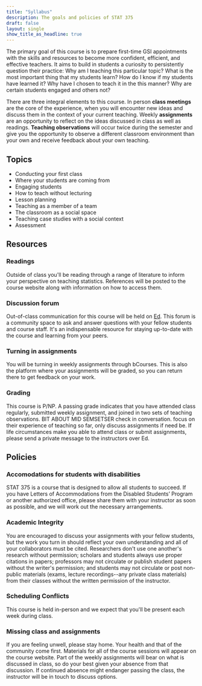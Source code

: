 ```yaml
---
title: "Syllabus"
description: The goals and policies of STAT 375
draft: false
layout: single
show_title_as_headline: true
---
```


The primary goal of this course is to prepare first-time GSI appointments with the skills and resources to become more confident, efficient, and effective teachers. It aims to build in students a curiosity to persistently question their practice: Why am I teaching this particular topic? What is the most important thing that my students learn? How do I know if my students have learned it? Why have I chosen to teach it in the this manner? Why are certain students engaged and others not?

There are three integral elements to this course. In person **class meetings** are the core of the experience, when you will encounter new ideas and discuss them in the context of your current teaching. Weekly **assignments** are an opportunity to reflect on the ideas discussed in class as well as readings. **Teaching observations** will occur twice during the semester and give you the opportunity to observe a different classroom environment than your own and receive feedback about your own teaching.

## Topics

- Conducting your first class
- Where your students are coming from
- Engaging students
- How to teach without lecturing
- Lesson planning
- Teaching as a member of a team
- The classroom as a social space
- Teaching case studies with a social context
- Assessment

## Resources

### Readings

Outside of class you'll be reading through a range of literature to inform your perspective on teaching statistics. References will be posted to the course website along with information on how to access them.

### Discussion forum

Out-of-class communication for this course will be held on [Ed](https://edstem.org).  This forum is a community space to ask and answer questions with your fellow students and course staff. It's an indispensable resource for staying up-to-date with the course and learning from your peers.

### Turning in assignments

You will be turning in weekly assignments through bCourses. This is also the platform where your assignments will be graded, so you can return there to get feedback on your work.

### Grading

This course is P/NP. A passing grade indicates that you have attended class regularly, submitted weekly assignment, and joined in two sets of teaching observations. BIT ABOUT  MID SEMSETSER check in conversation. focus on their experience of teaching so far, only discuss assignments if need be. If life circumstances make you able to attend class or submit assignments, please send a private message to the instructors over Ed.

## Policies

### Accomodations for students with disabilities

STAT 375 is a course that is designed to allow all students to succeed.  If you have Letters of Accommodations from the Disabled Students’ Program or another authorized office, please share them with your instructor as soon as possible, and we will work out the necessary arrangements.

### Academic Integrity

You are encouraged to discuss your assignments with your fellow students, but the work you turn in should reflect your own understanding and all of your collaborators must be cited. Researchers don't use one another's research without permission; scholars and students always use proper citations in papers; professors may not circulate or publish student papers without the writer's permission; and students may not circulate or post non-public materials (exams, lecture recordings--any private class materials) from their classes without the written permission of the instructor.

### Scheduling Conflicts

This course is held in-person and we expect that you'll be present each week during class.

### Missing class and assignments

If you are feeling unwell, please stay home. Your health and that of the community come first. Materials for all of the course sessions will appear on the course website. Part of the weekly assignments will bear on what is discussed in class, so do your best given your absence from that discussion. If continued absence might endanger passing the class, the instructor will be in touch to discuss options.
